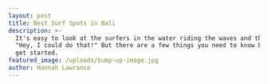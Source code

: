 ```yaml
---
layout: post
title: Best Surf Spots in Bali
description: >-
  It's easy to look at the surfers in the water riding the waves and think,
  "Hey, I could do that!" But there are a few things you need to know before you
  get started.
featured_image: /uploads/bump-up-image.jpg
author: Hannah Lawrance
---
```

